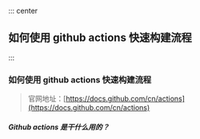 ::: center

## 如何使用 github actions 快速构建流程

:::

### 如何使用 github actions 快速构建流程

> 官网地址：[https://docs.github.com/cn/actions](https://docs.github.com/cn/actions)

##### <i class="far fa-hand-point-right"> Github actions 是干什么用的？</i>
